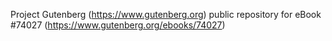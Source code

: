 Project Gutenberg (https://www.gutenberg.org) public repository for
eBook #74027 (https://www.gutenberg.org/ebooks/74027)

